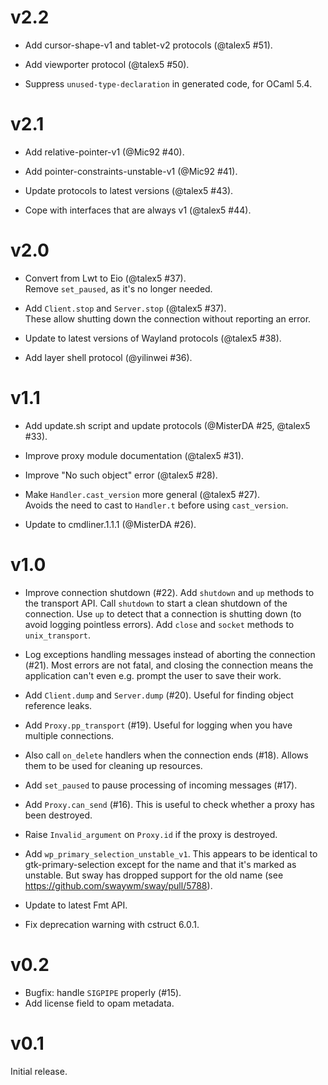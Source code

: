 # v2.2

- Add cursor-shape-v1 and tablet-v2 protocols (@talex5 #51).

- Add viewporter protocol (@talex5 #50).

- Suppress `unused-type-declaration` in generated code, for OCaml 5.4.

# v2.1

- Add relative-pointer-v1 (@Mic92 #40).

- Add pointer-constraints-unstable-v1 (@Mic92 #41).

- Update protocols to latest versions (@talex5 #43).

- Cope with interfaces that are always v1 (@talex5 #44).

# v2.0

- Convert from Lwt to Eio (@talex5 #37).  
  Remove `set_paused`, as it's no longer needed.

- Add `Client.stop` and `Server.stop` (@talex5 #37).  
  These allow shutting down the connection without reporting an error.

- Update to latest versions of Wayland protocols (@talex5 #38).

- Add layer shell protocol (@yilinwei #36).

# v1.1

- Add update.sh script and update protocols (@MisterDA #25, @talex5 #33).

- Improve proxy module documentation (@talex5 #31).

- Improve "No such object" error (@talex5 #28).

- Make `Handler.cast_version` more general (@talex5 #27).  
  Avoids the need to cast to `Handler.t` before using `cast_version`.

- Update to cmdliner.1.1.1 (@MisterDA #26).

# v1.0

- Improve connection shutdown (#22).
  Add `shutdown` and `up` methods to the transport API.
  Call `shutdown` to start a clean shutdown of the connection.
  Use `up` to detect that a connection is shutting down (to avoid logging pointless errors).
  Add `close` and `socket` methods to `unix_transport`.

- Log exceptions handling messages instead of aborting the connection (#21).
  Most errors are not fatal, and closing the connection means the application can't even e.g. prompt the user to save their work.

- Add `Client.dump` and `Server.dump` (#20). Useful for finding object reference leaks.

- Add `Proxy.pp_transport` (#19). Useful for logging when you have multiple connections.

- Also call `on_delete` handlers when the connection ends (#18).
  Allows them to be used for cleaning up resources.

- Add `set_paused` to pause processing of incoming messages (#17).

- Add `Proxy.can_send` (#16).
  This is useful to check whether a proxy has been destroyed.

- Raise `Invalid_argument` on `Proxy.id` if the proxy is destroyed.

- Add `wp_primary_selection_unstable_v1`.
  This appears to be identical to gtk-primary-selection except for the name and that it's marked as unstable.
  But sway has dropped support for the old name (see https://github.com/swaywm/sway/pull/5788).

- Update to latest Fmt API.

- Fix deprecation warning with cstruct 6.0.1.

# v0.2

- Bugfix: handle `SIGPIPE` properly (#15).
- Add license field to opam metadata.

# v0.1

Initial release.
